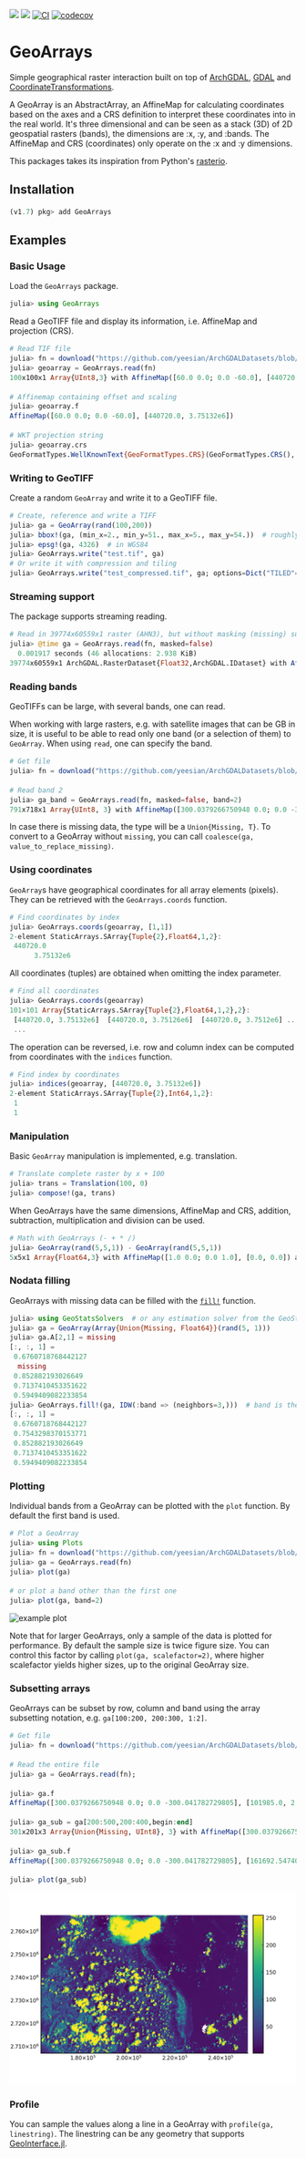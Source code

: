 [![](https://img.shields.io/badge/docs-dev-blue.svg)](https://evetion.github.io/GeoArrays.jl/dev) [![](https://img.shields.io/badge/docs-stable-blue.svg)](https://evetion.github.io/GeoArrays.jl/stable) [![CI](https://github.com/evetion/GeoArrays.jl/actions/workflows/CI.yml/badge.svg)](https://github.com/evetion/GeoArrays.jl/actions/workflows/CI.yml) [![codecov](https://codecov.io/gh/evetion/GeoArrays.jl/branch/master/graph/badge.svg)](https://codecov.io/gh/evetion/GeoArrays.jl)

# GeoArrays

Simple geographical raster interaction built on top of [ArchGDAL](https://github.com/yeesian/ArchGDAL.jl/), [GDAL](https://github.com/JuliaGeo/GDAL.jl) and [CoordinateTransformations](https://github.com/FugroRoames/CoordinateTransformations.jl).

A GeoArray is an AbstractArray, an AffineMap for calculating coordinates based on the axes and a CRS definition to interpret these coordinates into in the real world. It's three dimensional and can be seen as a stack (3D) of 2D geospatial rasters (bands), the dimensions are :x, :y, and :bands. The AffineMap and CRS (coordinates) only operate on the :x and :y dimensions.

This packages takes its inspiration from Python's [rasterio](https://github.com/mapbox/rasterio).

## Installation

```julia
(v1.7) pkg> add GeoArrays
```

## Examples

### Basic Usage

Load the `GeoArrays` package.

```julia
julia> using GeoArrays
```

Read a GeoTIFF file and display its information, i.e. AffineMap and projection (CRS).

```julia
# Read TIF file
julia> fn = download("https://github.com/yeesian/ArchGDALDatasets/blob/master/data/utmsmall.tif?raw=true")
julia> geoarray = GeoArrays.read(fn)
100x100x1 Array{UInt8,3} with AffineMap([60.0 0.0; 0.0 -60.0], [440720.0, 3.75132e6]) and CRS PROJCS["NAD27 / UTM zone 11N"...

# Affinemap containing offset and scaling
julia> geoarray.f
AffineMap([60.0 0.0; 0.0 -60.0], [440720.0, 3.75132e6])

# WKT projection string
julia> geoarray.crs
GeoFormatTypes.WellKnownText{GeoFormatTypes.CRS}(GeoFormatTypes.CRS(), "PROJCS[\"NAD27 / UTM zone 11N\",GEOGCS[\"NAD27\",DATUM[\"North_American_Datum_1927\",SPHEROID[\"Clarke 1866\",6378206.4,294.978698213898,AUTHORITY[\"EPSG\",\"7008\"]],AUTHORITY[\"EPSG\",\"6267\"]],PRIMEM[\"Greenwich\",0],UNIT[\"degree\",0.0174532925199433,AUTHORITY[\"EPSG\",\"9122\"]],AUTHORITY[\"EPSG\",\"4267\"]],PROJECTION[\"Transverse_Mercator\"],PARAMETER[\"latitude_of_origin\",0],PARAMETER[\"central_meridian\",-117],PARAMETER[\"scale_factor\",0.9996],PARAMETER[\"false_easting\",500000],PARAMETER[\"false_northing\",0],UNIT[\"metre\",1,AUTHORITY[\"EPSG\",\"9001\"]],AXIS[\"Easting\",EAST],AXIS[\"Northing\",NORTH],AUTHORITY[\"EPSG\",\"26711\"]]")
```

### Writing to GeoTIFF
Create a random `GeoArray` and write it to a GeoTIFF file.

```julia
# Create, reference and write a TIFF
julia> ga = GeoArray(rand(100,200))
julia> bbox!(ga, (min_x=2., min_y=51., max_x=5., max_y=54.))  # roughly the Netherlands
julia> epsg!(ga, 4326)  # in WGS84
julia> GeoArrays.write("test.tif", ga)
# Or write it with compression and tiling
julia> GeoArrays.write("test_compressed.tif", ga; options=Dict("TILED"=>"YES", "COMPRESS"=>"ZSTD"))
```

### Streaming support
The package supports streaming reading.

```julia
# Read in 39774x60559x1 raster (AHN3), but without masking (missing) support
julia> @time ga = GeoArrays.read(fn, masked=false)
  0.001917 seconds (46 allocations: 2.938 KiB)
39774x60559x1 ArchGDAL.RasterDataset{Float32,ArchGDAL.IDataset} with AffineMap([1.0433425614165472e-6 0.0; 0.0 -1.0433425614165472e-6], [0.8932098305563291, 0.11903776654646055]) and CRS PROJCS["Amersfoort / RD New",GEOGCS["Amersfoort",DATUM["Amersfoort",SPHEROID["Bessel 1841",6377397.155,299.1528128,AUTHORITY["EPSG","7004"]],AUTHORITY["EPSG","6289"]],PRIMEM["Greenwich",0,AUTHORITY["EPSG","8901"]],UNIT["degree",0.0174532925199433,AUTHORITY["EPSG","9122"]],AUTHORITY["EPSG","4289"]],PROJECTION["Oblique_Stereographic"],PARAMETER["latitude_of_origin",52.1561605555556],PARAMETER["central_meridian",5.38763888888889],PARAMETER["scale_factor",0.9999079],PARAMETER["false_easting",155000],PARAMETER["false_northing",463000],UNIT["metre",1,AUTHORITY["EPSG","9001"]],AXIS["Easting",EAST],AXIS["Northing",NORTH],AUTHORITY["EPSG","28992"]]
```

### Reading bands
GeoTIFFs can be large, with several bands, one can read.

When working with large rasters, e.g. with satellite images that can be GB in size, it is useful to be able to read only one band (or a selection of them) to `GeoArray`. When using `read`, one can specify the band.

```julia
# Get file
julia> fn = download("https://github.com/yeesian/ArchGDALDatasets/blob/master/pyrasterio/RGB.byte.tif?raw=true")

# Read band 2
julia> ga_band = GeoArrays.read(fn, masked=false, band=2)
791x718x1 Array{UInt8, 3} with AffineMap([300.0379266750948 0.0; 0.0 -300.041782729805], [101985.0, 2.826915e6]) and CRS PROJCS["UTM Zone 18, Northern Hemisphere",GEOGCS["Unknown datum based upon the WGS 84 ellipsoid",DATUM["Not_specified_based_on_WGS_84_spheroid",SPHEROID["WGS 84",6378137,298.257223563,AUTHORITY["EPSG","7030"]]],PRIMEM["Greenwich",0],UNIT["degree",0.0174532925199433,AUTHORITY["EPSG","9122"]]],PROJECTION["Transverse_Mercator"],PARAMETER["latitude_of_origin",0],PARAMETER["central_meridian",-75],PARAMETER["scale_factor",0.9996],PARAMETER["false_easting",500000],PARAMETER["false_northing",0],UNIT["metre",1,AUTHORITY["EPSG","9001"]],AXIS["Easting",EAST],AXIS["Northing",NORTH]]
```

In case there is missing data, the type will be a `Union{Missing, T}`. To convert to a GeoArray without `missing`, you can call `coalesce(ga, value_to_replace_missing)`.

### Using coordinates
`GeoArray`s have geographical coordinates for all array elements (pixels). They can be retrieved with the `GeoArrays.coords` function.

```julia
# Find coordinates by index
julia> GeoArrays.coords(geoarray, [1,1])
2-element StaticArrays.SArray{Tuple{2},Float64,1,2}:
 440720.0
      3.75132e6
```

All coordinates (tuples) are obtained when omitting the index parameter.

```julia
# Find all coordinates
julia> GeoArrays.coords(geoarray)
101×101 Array{StaticArrays.SArray{Tuple{2},Float64,1,2},2}:
 [440720.0, 3.75132e6]  [440720.0, 3.75126e6]  [440720.0, 3.7512e6] ...
 ...
```

The operation can be reversed, i.e. row and column index can be computed from coordinates with the `indices` function.

```julia
# Find index by coordinates
julia> indices(geoarray, [440720.0, 3.75132e6])
2-element StaticArrays.SArray{Tuple{2},Int64,1,2}:
 1
 1
```

### Manipulation
Basic `GeoArray` manipulation is implemented, e.g. translation.
```julia
# Translate complete raster by x + 100
julia> trans = Translation(100, 0)
julia> compose!(ga, trans)
```

When GeoArrays have the same dimensions, AffineMap and CRS, addition, subtraction, multiplication and division can be used.

```julia
# Math with GeoArrays (- + * /)
julia> GeoArray(rand(5,5,1)) - GeoArray(rand(5,5,1))
5x5x1 Array{Float64,3} with AffineMap([1.0 0.0; 0.0 1.0], [0.0, 0.0]) and undefined CRS
```

### Nodata filling
GeoArrays with missing data can be filled with the [`fill!`](@ref) function.

```julia
julia> using GeoStatsSolvers  # or any estimation solver from the GeoStats ecosystem
julia> ga = GeoArray(Array{Union{Missing, Float64}}(rand(5, 1)))
julia> ga.A[2,1] = missing
[:, :, 1] =
 0.6760718768442127
  missing
 0.852882193026649
 0.7137410453351622
 0.5949409082233854
julia> GeoArrays.fill!(ga, IDW(:band => (neighbors=3,)))  # band is the hardcoded variable
[:, :, 1] =
 0.6760718768442127
 0.7543298370153771
 0.852882193026649
 0.7137410453351622
 0.5949409082233854
```

### Plotting
Individual bands from a GeoArray can be plotted with the `plot` function. By default the first band is used.

```julia
# Plot a GeoArray
julia> using Plots
julia> fn = download("https://github.com/yeesian/ArchGDALDatasets/blob/master/pyrasterio/RGB.byte.tif?raw=true")
julia> ga = GeoArrays.read(fn)
julia> plot(ga)

# or plot a band other than the first one
julia> plot(ga, band=2)
```

![example plot](docs/img/RGB.byte.png)

Note that for larger GeoArrays, only a sample of the data is plotted for performance.
By default the sample size is twice figure size. You can control this factor by calling `plot(ga, scalefactor=2)`,
where higher scalefactor yields higher sizes, up to the original GeoArray size.

### Subsetting arrays
GeoArrays can be subset by row, column and band using the array subsetting notation, e.g. `ga[100:200, 200:300, 1:2]`.

```julia
# Get file
julia> fn = download("https://github.com/yeesian/ArchGDALDatasets/blob/master/pyrasterio/RGB.byte.tif?raw=true")

# Read the entire file
julia> ga = GeoArrays.read(fn);

julia> ga.f
AffineMap([300.0379266750948 0.0; 0.0 -300.041782729805], [101985.0, 2.826915e6])

julia> ga_sub = ga[200:500,200:400,begin:end]
301x201x3 Array{Union{Missing, UInt8}, 3} with AffineMap([300.0379266750948 0.0; 0.0 -300.041782729805], [161692.54740834387, 2.767206685236769e6]) and CRS PROJCS["UTM Zone 18, Northern Hemisphere",GEOGCS["Unknown datum based upon the WGS 84 ellipsoid",DATUM["Not_specified_based_on_WGS_84_spheroid",SPHEROID["WGS 84",6378137,298.257223563,AUTHORITY["EPSG","7030"]]],PRIMEM["Greenwich",0],UNIT["degree",0.0174532925199433,AUTHORITY["EPSG","9122"]]],PROJECTION["Transverse_Mercator"],PARAMETER["latitude_of_origin",0],PARAMETER["central_meridian",-75],PARAMETER["scale_factor",0.9996],PARAMETER["false_easting",500000],PARAMETER["false_northing",0],UNIT["metre",1,AUTHORITY["EPSG","9001"]],AXIS["Easting",EAST],AXIS["Northing",NORTH]]

julia> ga_sub.f
AffineMap([300.0379266750948 0.0; 0.0 -300.041782729805], [161692.54740834387, 2.767206685236769e6])

julia> plot(ga_sub)
```
![example plot](docs/img/RGB.byte.subset.png)

### Profile
You can sample the values along a line in a GeoArray with `profile(ga, linestring)`. The linestring can be any geometry that supports [GeoInterface.jl](https://github.com/JuliaGeo/GeoInterface.jl/).
